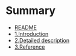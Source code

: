 # Summary

* [README](README.md)
* [1.Introduction](1_Introduction.md)
* [2.Detailed description](2_detailed_description.md)
* [3.Reference](3_reference.md)

